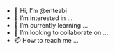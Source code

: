 - 👋 Hi, I’m @enteabi
- 👀 I’m interested in ...
- 🌱 I’m currently learning ...
- 💞️ I’m looking to collaborate on ...
- 📫 How to reach me ...

<!---
enteabi/enteabi is a ✨ special ✨ repository because its `README.md` (this file) appears on your GitHub profile.
You can click the Preview link to take a look at your changes.
--->
